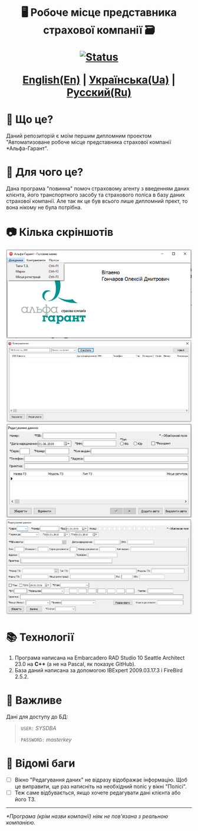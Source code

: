 <h1 align="center">
🖥 Робоче місце представника страхової компанії 🗃

[![Status](https://img.shields.io/badge/%D0%A1%D1%82%D0%B0%D1%82%D1%83%D1%81%20%D1%80%D0%BE%D0%B7%D1%80%D0%BE%D0%B1%D0%BA%D0%B8-%D0%97%D1%83%D0%BF%D0%B8%D0%BD%D0%B5%D0%BD%D0%BE-red)]()

<a href="README.md">English(En)</a>
|
<u>Українська(Ua)</u>
|
<a href="README-ru.md">Русский(Ru)</a>

</h1>

# 🤔 Що це?

Даний репозиторій є моїм першим дипломним проектом "Автоматизоване робоче місце представника страхової компанії \*Альфа-Гарант".

# 🤨 Для чого це?

Дана програма "повинна" помоч страховому агенту з введенням даних клієнта, його транспортного засобу та страхового поліса в базу даних страхової компанії. Але так як це був всього лише дипломний прект, то вона нікому не була потрібна.

# 📷 Кілька скріншотів

![Головне меню](screenshots/Screenshot3.jpg)
![Перелік клієнтів](screenshots/Screenshot4.jpg)
![Редагування даних клієнта і його ТС](screenshots/Screenshot2.jpg)
![Редагування даних страхового поліса](screenshots/Screenshot1.jpg)

# 📚 Технології

1. Програма написана на Embarcadero RAD Studio 10 Seattle Architect 23.0 на **C++** (а не на Pascal, як показує GitHub).
2. База даний написана за допомогою IBExpert 2009.03.17.3 і FireBird 2.5.2.

# 👀 Важливе

Дані для доступу до БД:

> `USER:` _SYSDBA_
>
> `PASSWORD:` _masterkey_

# 🎁 Відомі баги

- [ ] Вікно "Редагування даних" не відразу відображає інформацію. Щоб це виправити, ще раз натисніть на необхідний поліс у вікні "Полісі".
- [ ] Теж саме відбувається, якщо хочете редагувати дані клієнта або його ТЗ.

---

_\*Програма (крім назви компанії) ніяк не пов'язана з реальною компанією._